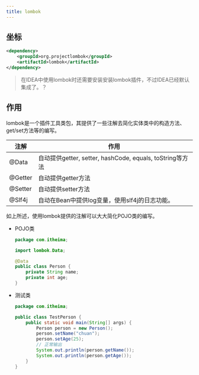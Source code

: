 ```yaml
---
title: lombok
---
```


## 坐标

```xml
<dependency>
    <groupId>org.projectlombok</groupId>
    <artifactId>lombok</artifactId>
</dependency>
```

> 在IDEA中使用lombok时还需要安装安装lombok插件，不过IDEA已经默认集成了。？

## 作用

lombok是一个插件工具类包，其提供了一些注解去简化实体类中的构造方法、get/set方法等的编写。

| 注解    | 作用                                                      |
| ------- | --------------------------------------------------------- |
| @Data   | 自动提供getter,  setter, hashCode, equals, toString等方法 |
| @Getter | 自动提供getter方法                                        |
| @Setter | 自动提供setter方法                                        |
| @Slf4j  | 自动在Bean中提供log变量，使用slf4j的日志功能。            |

如上所述，使用lombok提供的注解可以大大简化POJO类的编写。

- POJO类

    ```java
    package com.itheima;
    
    import lombok.Data;
    
    @Data
    public class Person {
        private String name;
        private int age;
    }
    ```

- 测试类

    ```java
    package com.itheima;
    
    public class TestPerson {
        public static void main(String[] args) {
            Person person = new Person();
            person.setName("chuan");
            person.setAge(25);
            // 正常输出
            System.out.println(person.getName());
            System.out.println(person.getAge());
        }
    }
    ```

## 